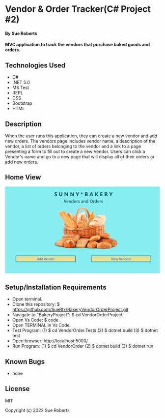 # Vendor & Order Tracker(C# Project #2)

#### By Sue Roberts

####  MVC application to track the vendors that purchase baked goods and orders.


## Technologies Used

* C#
* .NET 5.0
* MS Test
* REPL
* CSS
* Bootstrap
* HTML

## Description
When the user runs this application, they can create a new vendor and add new orders. The vendors page  includes vendor name, a description of the vendor, a list of orders belonging to the vendor and a link to a page presenting a form to fill out to create a new Vendor. Users can click a Vendor's name and go to a new page that will display all of their  orders or add new orders.

## Home View
![Home Index](VendorOrder/wwwroot/Images/Bakery.png "Home Index image")

## Setup/Installation Requirements

* Open terminal.
* Clone this repository: $ https://github.com/SueRtx/BakeryVendorOrderProject.git
* Navigate to "BakeryProject": $ cd VendorOrderProject
* Open Vs Code: $ code .
* Open TERMINAL in Vs Code.
* Test Program: (1) $ cd VendorOrder.Tests  (2) $ dotnet build (3) $ dotnet test
* Open browser: http://localhost:5000/  
* Run Program: (1) $ cd VendorOrder  (2) $ dotnet build (3) $ dotnet run 

## Known Bugs

* none

## License

MIT

Copyright (c) 2022 Sue Roberts
